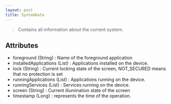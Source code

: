 ```yaml
---
layout: post
title: SystemData
---
```


> Contains all information about the current system.

Attributes
----------
- foreground (String) : Name of the foreground application
- installedApplications (List) : Applications installed on the device.
- lock (String) : Current locking state of the screen, NOT_SECURED means that no protection is set
- runningApplications (List) : Applications running on the device.
- runningServices (List) : Services running on the device.
- screen (String) : Current illumination state of the screen
- timestamp (Long) : represents the time of the operation.
